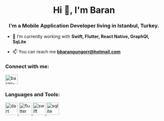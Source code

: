 <h1 align="center">Hi 👋, I'm Baran</h1>
<h3 align="center">I'm a Mobile Application Developer living in Istanbul, Turkey.</h3>

- 🌱 I’m currently working with **Swift, Flutter, React Native, GraphQl, SqLite**

- 📫 You can reach me **bbarangungorr@hotmail.com**

<h3 align="left">Connect with me:</h3>
<p align="left">
<a href="https://linkedin.com/in/baran-gungor" target="_blank"><img align="center" src="https://raw.githubusercontent.com/rahuldkjain/github-profile-readme-generator/master/src/images/icons/Social/linked-in-alt.svg" alt="baran-gungor" height="30" width="40" /></a>
</p>

<h3 align="left">Languages and Tools:</h3>
<p align="left"> <a href="https://dart.dev" target="_blank" rel="noreferrer"> <img src="https://www.vectorlogo.zone/logos/dartlang/dartlang-icon.svg" alt="dart" width="40" height="40"/> </a> <a href="https://flutter.dev" target="_blank" rel="noreferrer"> <img src="https://www.vectorlogo.zone/logos/flutterio/flutterio-icon.svg" alt="flutter" width="40" height="40"/> </a> <a href="https://developer.apple.com/swift/" target="_blank" rel="noreferrer"> <img src="https://www.vectorlogo.zone/logos/swift/swift-ar21.svg" alt="swift" width="40" height="40"/> </a> <a href="https://www.sqlite.org/" target="_blank" rel="noreferrer"> <img src="https://www.vectorlogo.zone/logos/sqlite/sqlite-icon.svg" alt="sqlite" width="40" height="40"/> </a> </p>
